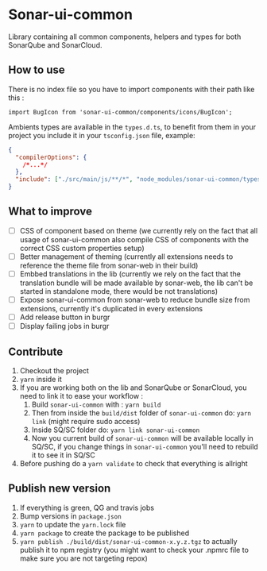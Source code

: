 # Sonar-ui-common

Library containing all common components, helpers and types for both SonarQube and SonarCloud.

## How to use

There is no index file so you have to import components with their path like this :

```Ts
import BugIcon from 'sonar-ui-common/components/icons/BugIcon';
```

Ambients types are available in the `types.d.ts`, to benefit from them in your project you include it in your `tsconfig.json` file, example:

```json
{
  "compilerOptions": {
    /*...*/
  },
  "include": ["./src/main/js/**/*", "node_modules/sonar-ui-common/types.d.ts"]
}
```

## What to improve

- [ ] CSS of component based on theme (we currently rely on the fact that all usage of sonar-ui-common also compile CSS of components with the correct CSS custom properties setup)
- [ ] Better management of theming (currently all extensions needs to reference the theme file from sonar-web in their build)
- [ ] Embbed translations in the lib (currently we rely on the fact that the translation bundle will be made available by sonar-web, the lib can't be started in standalone mode, there would be not translations)
- [ ] Expose sonar-ui-common from sonar-web to reduce bundle size from extensions, currently it's duplicated in every extensions
- [ ] Add release button in burgr
- [ ] Display failing jobs in burgr

## Contribute

1. Checkout the project
2. `yarn` inside it
3. If you are working both on the lib and SonarQube or SonarCloud, you need to link it to ease your workflow :
   1. Build `sonar-ui-common` with : `yarn build`
   2. Then from inside the `build/dist` folder of `sonar-ui-common` do: `yarn link` (might require sudo access)
   3. Inside SQ/SC folder do: `yarn link sonar-ui-common`
   4. Now you current build of `sonar-ui-common` will be available locally in SQ/SC, if you change things in `sonar-ui-common` you'll need to rebuild it to see it in SQ/SC
4. Before pushing do a `yarn validate` to check that everything is allright

## Publish new version

1. If everything is green, QG and travis jobs
2. Bump versions in `package.json`
3. `yarn` to update the `yarn.lock` file
4. `yarn package` to create the package to be published
5. `yarn publish ./build/dist/sonar-ui-common-x.y.z.tgz` to actually publish it to npm registry (you might want to check your .npmrc file to make sure you are not targeting repox)
